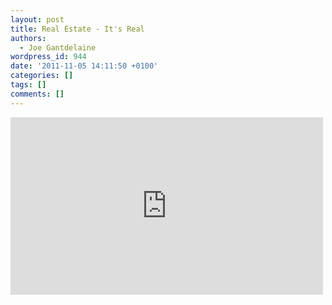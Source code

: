 ```yaml
---
layout: post
title: Real Estate - It's Real
authors:
  - Joe Gantdelaine
wordpress_id: 944
date: '2011-11-05 14:11:50 +0100'
categories: []
tags: []
comments: []
---
```

<iframe width="500" height="284" src="http://www.youtube.com/embed/4HWcViTXdYc" frameborder="0" allowfullscreen></iframe>

